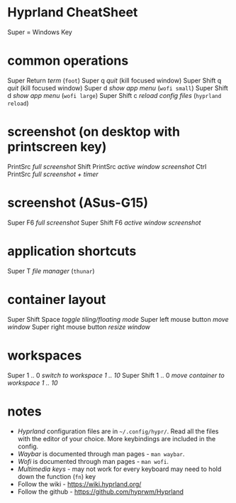 # Hyprland CheatSheet #

  Super = Windows Key

# common operations
  Super          Return   *term* (`foot`)
  Super          q        *quit* (kill focused window)
  Super   Shift  q        *quit* (kill focused window)
  Super          d        *show app menu* (`wofi small`)
  Super   Shift  d        *show app menu* (`wofi large`)
  Super   Shift  c        *reload config files* (`hyprland reload`)

# screenshot (on desktop with printscreen key)
  PrintSrc                *full screenshot*
  Shift  PrintSrc         *active window screenshot*
  Ctrl   PrintSrc         *full screenshot + timer*
  
# screenshot (ASus-G15)
  Super F6                *full screenshot*
  Super Shift  F6         *active window screenshot*

# application shortcuts

  Super   T               *file manager* (`thunar`)

# container layout
 
  Super   Shift   Space       *toggle tiling/floating mode*
  Super   left mouse button   *move window*
  Super   right mouse button  *resize window*

# workspaces
  Super         1 .. 0    *switch to workspace 1 .. 10*
  Super  Shift  1 .. 0    *move container to workspace 1 .. 10*

# notes
  - *Hyprland* configuration files are in `~/.config/hypr/`.
    Read all the files with the editor of your choice.
    More keybindings are included in the config.
  - *Waybar* is documented through man pages - `man waybar`. 
  - *Wofi* is documented through man pages - `man wofi`.
  - *Multimedia keys* - may not work for every keyboard
    may need to hold down the function (`fn`) key
  - Follow the wiki - https://wiki.hyprland.org/
  - Follow the github - https://github.com/hyprwm/Hyprland

